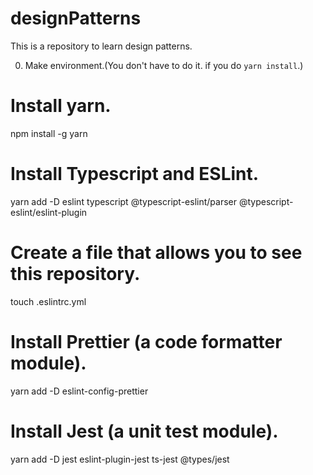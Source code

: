 # designPatterns
This is a repository to learn design patterns.

0. Make environment.(You don't have to do it. if you do `yarn install`.)
# Install yarn.
npm install -g yarn

# Install Typescript and ESLint.
yarn add -D eslint typescript @typescript-eslint/parser @typescript-eslint/eslint-plugin

# Create a file that allows you to see this repository.
touch .eslintrc.yml

# Install Prettier (a code formatter module).
yarn add -D eslint-config-prettier

# Install Jest (a unit test module).
yarn add -D jest eslint-plugin-jest ts-jest @types/jest

